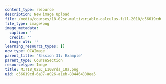 ```yaml
---
content_type: resource
description: New image Upload
file: /media/courses/18-02sc-multivariable-calculus-fall-2010/c56619cd6a07a026a1eb884464088ea5_MIT18_02SC_L10Brds_18a.png
file_type: image/png
image_metadata:
  caption: ''
  credit: ''
  image-alt: ''
learning_resource_types: []
ocw_type: OCWImage
parent_title: 'Session 31: Example'
parent_type: CourseSection
resourcetype: Image
title: MIT18_02SC_L10Brds_18a.png
uid: c56619cd-6a07-a026-a1eb-884464088ea5
---
```

